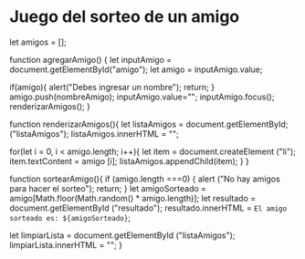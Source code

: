 <h1>Juego del sorteo de un amigo </h1>

let amigos = [];

function agregarAmigo() {
  let inputAmigo = document.getElementById("amigo");
  let amigo = inputAmigo.value;

  if(amigo){
    alert("Debes ingresar un nombre");
    return;
  }
  amigo.push(nombreAmigo);
  inputAmigo.value="";
  inputAmigo.focus();
  renderizarAmigos();
}

function renderizarAmigos(){
  let listaAmigos = document.getElementById;("listaAmigos");
  listaAmigos.innerHTML = "";

  for(let i = 0, i < amigo.length; i++){
    let item = document.createElement ("li");
    item.textContent = amigo [i];
    listaAmigos.appendChild(item);
  }
}

function sortearAmigo(){
  if (amigo.length ===0) {
    alert ("No hay amigos para hacer el sorteo");
    return;
  }
  let amigoSorteado = amigo[Math.floor(Math.random() * amigo.length)];
  let resultado = document.getElementById ("resultado");
  resultado.innerHTML = `El amigo sorteado es: ${amigoSorteado}`;

  let limpiarLista = document.getElementById ("listaAmigos");
  limpiarLista.innerHTML = "";
}

